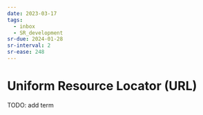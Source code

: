 ```yaml
---
date: 2023-03-17
tags:
  - inbox
  - SR_development
sr-due: 2024-01-28
sr-interval: 2
sr-ease: 248
---
```


# Uniform Resource Locator (URL)

TODO: add term
